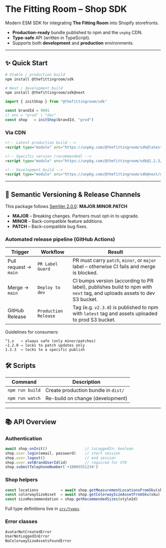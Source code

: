 # The Fitting Room – Shop SDK

Modern ESM SDK for integrating **The Fitting Room** into Shopify storefronts.

* **Production-ready** bundle published to npm and the `unpkg` CDN.
* **Type-safe** API (written in TypeScript).
* Supports both **development** and **production** environments.

---

## ✨ Quick Start

```bash
# Stable / production build
npm install @thefittingroom/sdk

# Next / development build
npm install @thefittingroom/sdk@next
```

```ts
import { initShop } from "@thefittingroom/sdk"

const brandId = 9001
// env = "prod" | "dev"
const shop   = initShop(brandId, "prod")
```

### Via CDN

```html
<!-- Latest production build -->
<script type="module" src="https://unpkg.com/@thefittingroom/sdk@latest/dist/index.mjs"></script>

<!-- Specific version (recommended) -->
<script type="module" src="https://unpkg.com/@thefittingroom/sdk@1.2.3/dist/index.mjs"></script>

<!-- Development build -->
<script type="module" src="https://unpkg.com/@thefittingroom/sdk@next/dist/index.mjs"></script>
```

---

## 🔖 Semantic Versioning & Release Channels

This package follows [SemVer 2.0.0](https://semver.org/): **MAJOR.MINOR.PATCH**

* **MAJOR** – Breaking changes. Partners must opt-in to upgrade.
* **MINOR** – Back-compatible feature additions.
* **PATCH** – Back-compatible bug fixes.

### Automated release pipeline (GitHub Actions)

| Trigger | Workflow | Result |
|---------|----------|--------|
| Pull request → `main` | `PR Label Guard` | PR must carry `patch`, `minor`, or `major` label – otherwise CI fails and merge is blocked. |
| Merge → `main` | `Deploy to dev` | CI bumps version (according to PR label), publishes build to npm with `next` tag, and uploads assets to dev S3 bucket. |
| GitHub Release | `Production Release` | Tag (e.g. `v2.3.0`) is published to npm with `latest` tag and assets uploaded to prod S3 bucket. |

Guidelines for consumers:

```text
^1.x   → always safe (only minor/patches)
~1.2.0 → locks to patch updates only
1.2.3  → locks to a specific publish
```

## 🛠️ Scripts

| Command | Description |
|---------|-------------|
| `npm run build`  | Create production bundle in `dist/` |
| `npm run watch`  | Re-build on change (development) |

---

## 📚 API Overview

### Authentication

```ts
await shop.onInit()                 // isLoggedIn: boolean
shop.user.login(email, password)    // start session
shop.user.logout()                  // end session
shop.user.setBrandUserId(id)        // required for VTO
shop.submitTelephoneNumber('+18005551234')
```

### Shop helpers

```ts
const locations          = await shop.getMeasurementLocationsFromSku(sku)
const colorwaySizeAsset  = await shop.getColorwaySizeAssetFromSku(sku)
const sizeRecommendation = shop.getRecommendedSizes(styleId)
```

Full type definitions live in [`src/types`](./src/types/index.ts).

### Error classes

```ts
AvatarNotCreatedError
UserNotLoggedInError
NoColorwaySizeAssetsFoundError
```
